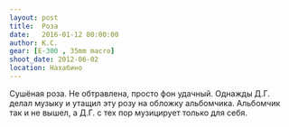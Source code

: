 ```yaml
---
layout: post
title:  Роза
date:   2016-01-12 00:00:00
author: К.С.
gear: [E-300 , 35mm macro]
shoot_date: 2012-06-02
location: Нахабино
---
```


Сушёная роза. Не обтравлена, просто фон удачный. Однажды Д.Г. делал музыку и 
утащил эту розу на обложку альбомчика. Альбомчик так и не вышел, а Д.Г. с тех 
пор музицирует только для себя.
